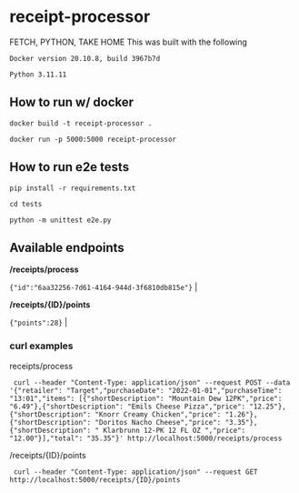 # receipt-processor
FETCH, PYTHON, TAKE HOME 
This was built with the following

`Docker version 20.10.8, build 3967b7d`

`Python 3.11.11`

## How to run w/ docker

`docker build -t receipt-processor .`

`docker run -p 5000:5000 receipt-processor`

## How to run e2e tests

`pip install -r requirements.txt`

`cd tests`

`python -m unittest e2e.py`

## Available endpoints

**/receipts/process**  

 `{"id":"6aa32256-7d61-4164-944d-3f6810db815e"}` |

**/receipts/{ID}/points**

`{"points":28}` |

### curl examples

receipts/process

     curl --header "Content-Type: application/json" --request POST --data '{"retailer": "Target","purchaseDate": "2022-01-01","purchaseTime": "13:01","items": [{"shortDescription": "Mountain Dew 12PK","price": "6.49"},{"shortDescription": "Emils Cheese Pizza","price": "12.25"},{"shortDescription": "Knorr Creamy Chicken","price": "1.26"},{"shortDescription": "Doritos Nacho Cheese","price": "3.35"},{"shortDescription": " Klarbrunn 12-PK 12 FL OZ ","price": "12.00"}],"total": "35.35"}' http://localhost:5000/receipts/process

/receipts/{ID}/points

     curl --header "Content-Type: application/json" --request GET http://localhost:5000/receipts/{ID}/points
